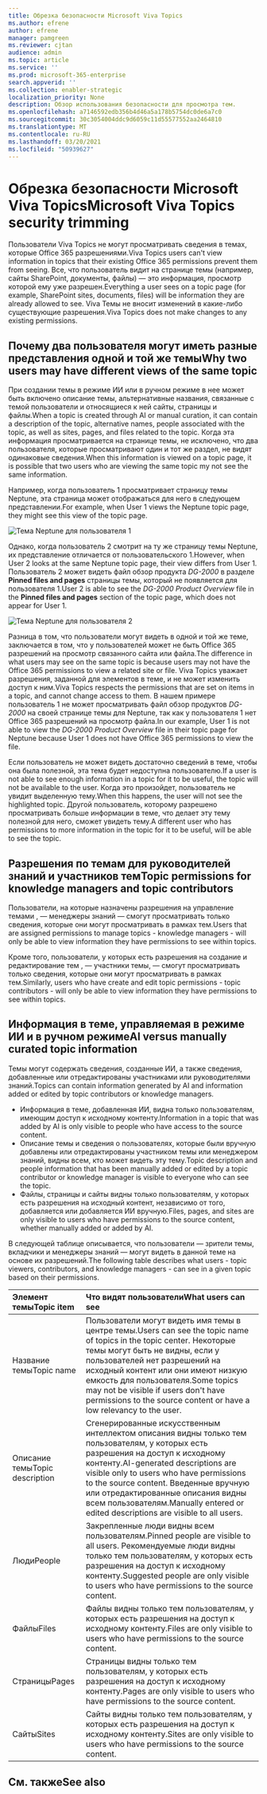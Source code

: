 ```yaml
---
title: Обрезка безопасности Microsoft Viva Topics
ms.author: efrene
author: efrene
manager: pamgreen
ms.reviewer: cjtan
audience: admin
ms.topic: article
ms.service: ''
ms.prod: microsoft-365-enterprise
search.appverid: ''
ms.collection: enabler-strategic
localization_priority: None
description: Обзор использования безопасности для просмотра тем.
ms.openlocfilehash: a7146592edb356b4d46a5a178b5754dc0de6a7c0
ms.sourcegitcommit: 30c3054004ddc9d6059c11d55577552aa2464810
ms.translationtype: MT
ms.contentlocale: ru-RU
ms.lasthandoff: 03/20/2021
ms.locfileid: "50939627"
---
```

# <a name="microsoft-viva-topics-security-trimming"></a><span data-ttu-id="f31f8-103">Обрезка безопасности Microsoft Viva Topics</span><span class="sxs-lookup"><span data-stu-id="f31f8-103">Microsoft Viva Topics security trimming</span></span> 

<span data-ttu-id="f31f8-104">Пользователи Viva Topics не могут просматривать сведения в темах, которые Office 365 разрешениями.</span><span class="sxs-lookup"><span data-stu-id="f31f8-104">Viva Topics users can't view information in topics that their existing Office 365 permissions prevent them from seeing.</span></span> <span data-ttu-id="f31f8-105">Все, что пользователь видит на странице темы (например, сайты SharePoint, документы, файлы) — это информация, просмотр которой ему уже разрешен.</span><span class="sxs-lookup"><span data-stu-id="f31f8-105">Everything a user sees on a topic page (for example, SharePoint sites, documents, files) will be information they are already allowed to see.</span></span> <span data-ttu-id="f31f8-106">Viva Темы не вносит изменений в какие-либо существующие разрешения.</span><span class="sxs-lookup"><span data-stu-id="f31f8-106">Viva Topics does not make changes to any existing permissions.</span></span>

## <a name="why-two-users-may-have-different-views-of-the-same-topic"></a><span data-ttu-id="f31f8-107">Почему два пользователя могут иметь разные представления одной и той же темы</span><span class="sxs-lookup"><span data-stu-id="f31f8-107">Why two users may have different views of the same topic</span></span>

<span data-ttu-id="f31f8-108">При создании темы в режиме ИИ или в ручном режиме в нее может быть включено описание темы, альтернативные названия, связанные с темой пользователи и относящиеся к ней сайты, страницы и файлы.</span><span class="sxs-lookup"><span data-stu-id="f31f8-108">When a topic is created through AI or manual curation, it can contain a description of the topic, alternative names, people associated with the topic, as well as sites, pages, and files related to the topic.</span></span> <span data-ttu-id="f31f8-109">Когда эта информация просматривается на странице темы, не исключено, что два пользователя, которые просматривают один и тот же раздел, не видят одинаковые сведения.</span><span class="sxs-lookup"><span data-stu-id="f31f8-109">When this information is viewed on a topic page, it is possible that two users who are viewing the same topic my not see the same information.</span></span>
  
<span data-ttu-id="f31f8-110">Например, когда пользователь 1 просматривает страницу темы Neptune, эта страница может отображаться для него в следующем представлении.</span><span class="sxs-lookup"><span data-stu-id="f31f8-110">For example, when User 1 views the Neptune topic page, they might see this view of the topic page.</span></span>

![Тема Neptune для пользователя 1](../media/knowledge-management/user2-topic-view.png) </br> 

<span data-ttu-id="f31f8-112">Однако, когда пользователь 2 смотрит на ту же страницу темы Neptune, их представление отличается от пользовательского 1.</span><span class="sxs-lookup"><span data-stu-id="f31f8-112">However, when User 2 looks at the same Neptune topic page, their view differs from User 1.</span></span>  <span data-ttu-id="f31f8-113">Пользователь 2 может видеть файл обзор продукта *DG-2000* в разделе **Pinned files and pages** страницы темы, который не появляется для пользователя 1.</span><span class="sxs-lookup"><span data-stu-id="f31f8-113">User 2 is able to see the *DG-2000 Product Overview* file in the **Pinned files and pages** section of the topic page, which does not appear for User 1.</span></span> 

![Тема Neptune для пользователя 2](../media/knowledge-management/user1-topic-view.png) </br> 

<span data-ttu-id="f31f8-115">Разница в том, что пользователи могут видеть в одной и той же теме, заключается в том, что у пользователей может не быть Office 365 разрешений на просмотр связанного сайта или файла.</span><span class="sxs-lookup"><span data-stu-id="f31f8-115">The difference in what users may see on the same topic is because users may not have the Office 365 permissions to view a related site or file.</span></span>  <span data-ttu-id="f31f8-116">Viva Topics уважает разрешения, заданной для элементов в теме, и не может изменить доступ к ним.</span><span class="sxs-lookup"><span data-stu-id="f31f8-116">Viva Topics respects the permissions that are set on items in a topic, and cannot change access to them.</span></span> <span data-ttu-id="f31f8-117">В нашем примере пользователь 1 не может просматривать файл обзор продуктов *DG-2000* на своей странице темы для Neptune, так как у пользователя 1 нет Office 365 разрешений на просмотр файла.</span><span class="sxs-lookup"><span data-stu-id="f31f8-117">In our example, User 1 is not able to view the *DG-2000 Product Overview* file in their topic page for Neptune because User 1 does not have Office 365 permissions to view the file.</span></span>

<span data-ttu-id="f31f8-118">Если пользователь не может видеть достаточно сведений в теме, чтобы она была полезной, эта тема будет недоступна пользователю.</span><span class="sxs-lookup"><span data-stu-id="f31f8-118">If a user is not able to see enough information in a topic for it to be useful, the topic will not be available to the user.</span></span> <span data-ttu-id="f31f8-119">Когда это произойдет, пользователь не увидит выделенную тему.</span><span class="sxs-lookup"><span data-stu-id="f31f8-119">When this happens, the user will not see the highlighted topic.</span></span> <span data-ttu-id="f31f8-120">Другой пользователь, которому разрешено просматривать больше информации в теме, что делает эту тему полезной для него, сможет увидеть тему.</span><span class="sxs-lookup"><span data-stu-id="f31f8-120">A different user who has permissions to more information in the topic for it to be useful, will be able to see the topic.</span></span>


## <a name="topic-permissions-for-knowledge-managers-and-topic-contributors"></a><span data-ttu-id="f31f8-121">Разрешения по темам для руководителей знаний и участников тем</span><span class="sxs-lookup"><span data-stu-id="f31f8-121">Topic permissions for knowledge managers and topic contributors</span></span>

<span data-ttu-id="f31f8-122">Пользователи, на которые назначены разрешения на управление темами , — менеджеры знаний — смогут просматривать только сведения, которые они могут просматривать в рамках тем.</span><span class="sxs-lookup"><span data-stu-id="f31f8-122">Users that are assigned permissions to manage topics - knowledge managers - will only be able to view information they have permissions to see within topics.</span></span>

<span data-ttu-id="f31f8-123">Кроме того, пользователи, у которых есть разрешения на создание и редактирование тем , — участники темы, — смогут просматривать только сведения, которые они могут просматривать в рамках тем.</span><span class="sxs-lookup"><span data-stu-id="f31f8-123">Similarly, users who have create and edit topic permissions - topic contributors - will only be able to view information they have permissions to see within topics.</span></span> 


## <a name="ai-versus-manually-curated-topic-information"></a><span data-ttu-id="f31f8-124">Информация в теме, управляемая в режиме ИИ и в ручном режиме</span><span class="sxs-lookup"><span data-stu-id="f31f8-124">AI versus manually curated topic information</span></span>

<span data-ttu-id="f31f8-125">Темы могут содержать сведения, созданные ИИ, а также сведения, добавленные или отредактированы участниками или руководителями знаний.</span><span class="sxs-lookup"><span data-stu-id="f31f8-125">Topics can contain information generated by AI and information added or edited by topic contributors or knowledge managers.</span></span>

 - <span data-ttu-id="f31f8-126">Информация в теме, добавленная ИИ, видна только пользователям, имеющим доступ к исходному контенту.</span><span class="sxs-lookup"><span data-stu-id="f31f8-126">Information in a topic that was added by AI is only visible to people who have access to the source content.</span></span>
 - <span data-ttu-id="f31f8-127">Описание темы и сведения о пользователях, которые были вручную добавлены или отредактированы участником темы или менеджером знаний, видны всем, кто может видеть эту тему.</span><span class="sxs-lookup"><span data-stu-id="f31f8-127">Topic description and people information that has been manually added or edited by a topic contributor or knowledge manager is visible to everyone who can see the topic.</span></span>
 - <span data-ttu-id="f31f8-128">Файлы, страницы и сайты видны только пользователям, у которых есть разрешения на исходный контент, независимо от того, добавляется или добавляется ИИ вручную.</span><span class="sxs-lookup"><span data-stu-id="f31f8-128">Files, pages, and sites are only visible to users who have permissions to the source content, whether manually added or added by AI.</span></span>

<span data-ttu-id="f31f8-129">В следующей таблице описывается, что пользователи — зрители темы, вкладчики и менеджеры знаний — могут видеть в данной теме на основе их разрешений.</span><span class="sxs-lookup"><span data-stu-id="f31f8-129">The following table describes what users - topic viewers, contributors, and knowledge managers - can see in a given topic based on their permissions.</span></span>

|<span data-ttu-id="f31f8-130">Элемент темы</span><span class="sxs-lookup"><span data-stu-id="f31f8-130">Topic item</span></span>|<span data-ttu-id="f31f8-131">Что видят пользователи</span><span class="sxs-lookup"><span data-stu-id="f31f8-131">What users can see</span></span>|
|:---------|:------------------|
|<span data-ttu-id="f31f8-132">Название темы</span><span class="sxs-lookup"><span data-stu-id="f31f8-132">Topic name</span></span>|<span data-ttu-id="f31f8-133">Пользователи могут видеть имя темы в центре темы.</span><span class="sxs-lookup"><span data-stu-id="f31f8-133">Users can see the topic name of topics in the topic center.</span></span> <span data-ttu-id="f31f8-134">Некоторые темы могут быть не видны, если у пользователей нет разрешений на исходный контент или они имеют низкую емкость для пользователя.</span><span class="sxs-lookup"><span data-stu-id="f31f8-134">Some topics may not be visible if users don't have permissions to the source content or have a low relevancy to the user.</span></span>|
|<span data-ttu-id="f31f8-135">Описание темы</span><span class="sxs-lookup"><span data-stu-id="f31f8-135">Topic description</span></span>|<span data-ttu-id="f31f8-136">Сгенерированные искусственным интеллектом описания видны только тем пользователям, у которых есть разрешения на доступ к исходному контенту.</span><span class="sxs-lookup"><span data-stu-id="f31f8-136">AI-generated descriptions are visible only to users who have permissions to the source content.</span></span> <span data-ttu-id="f31f8-137">Введенные вручную или отредактированные описания видны всем пользователям.</span><span class="sxs-lookup"><span data-stu-id="f31f8-137">Manually entered or edited descriptions are visible to all users.</span></span>|
|<span data-ttu-id="f31f8-138">Люди</span><span class="sxs-lookup"><span data-stu-id="f31f8-138">People</span></span>|<span data-ttu-id="f31f8-139">Закрепленные люди видны всем пользователям.</span><span class="sxs-lookup"><span data-stu-id="f31f8-139">Pinned people are visible to all users.</span></span> <span data-ttu-id="f31f8-140">Рекомендуемые люди видны только тем пользователям, у которых есть разрешения на доступ к исходному контенту.</span><span class="sxs-lookup"><span data-stu-id="f31f8-140">Suggested people are only visible to users who have permissions to the source content.</span></span>|
|<span data-ttu-id="f31f8-141">Файлы</span><span class="sxs-lookup"><span data-stu-id="f31f8-141">Files</span></span>|<span data-ttu-id="f31f8-142">Файлы видны только тем пользователям, у которых есть разрешения на доступ к исходному контенту.</span><span class="sxs-lookup"><span data-stu-id="f31f8-142">Files are only visible to users who have permissions to the source content.</span></span>|
|<span data-ttu-id="f31f8-143">Страницы</span><span class="sxs-lookup"><span data-stu-id="f31f8-143">Pages</span></span>|<span data-ttu-id="f31f8-144">Страницы видны только тем пользователям, у которых есть разрешения на доступ к исходному контенту.</span><span class="sxs-lookup"><span data-stu-id="f31f8-144">Pages are only visible to users who have permissions to the source content.</span></span>|
|<span data-ttu-id="f31f8-145">Сайты</span><span class="sxs-lookup"><span data-stu-id="f31f8-145">Sites</span></span>|<span data-ttu-id="f31f8-146">Сайты видны только тем пользователям, у которых есть разрешения на доступ к исходному контенту.</span><span class="sxs-lookup"><span data-stu-id="f31f8-146">Sites are only visible to users who have permissions to the source content.</span></span>|




## <a name="see-also"></a><span data-ttu-id="f31f8-147">См. также</span><span class="sxs-lookup"><span data-stu-id="f31f8-147">See also</span></span>

